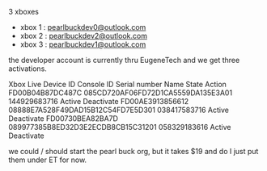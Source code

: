3 xboxes

- xbox 1 : pearlbuckdev0@outlook.com
- xbox 2 : pearlbuckdev2@outlook.com
- xbox 3 : pearlbuckdev1@outlook.com

the developer account is currently thru EugeneTech and we get three activations.

Xbox Live Device ID	Console ID	Serial number	Name	State	Action
FD00B04B87DC487C	085CD720AF06FD72D1CA5559DA135E3A01	144929683716		Active	Deactivate
FD00AE3913856612	08888E7A528F49DAD15B12C54FD7E5D301	038417583716		Active	Deactivate
FD00730BEA82BA7D	089977385B8ED32D3E2ECDB8CB15C31201	058329183616		Active	Deactivate

we could / should start the pearl buck org, but it takes $19 and do I just put them under ET for now.
